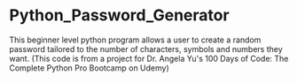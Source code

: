 # Python_Password_Generator
This beginner level python program allows a user to create a random password tailored to the number of characters, symbols and numbers they want. (This code is from a project for Dr. Angela Yu's 100 Days of Code: The Complete Python Pro Bootcamp on Udemy)
